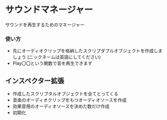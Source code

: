 # サウンドマネージャー
サウンドを再生するためのマネージャー

### 使い方
- 先にオーディオクリップを格納したスクリプダブルオブジェクトを作成しましょう
(ニックネームは英語にしてください)
- Play〇〇という関数で音を再生できます

## インスペクター拡張
- 作成したスクリプタルオブジェクトを全てとってくる
- 音楽のオーディオクリップをもつオーディオソースを作成
- 効果音用のオーディオソースを決めた数だけ作成
- 初期化
